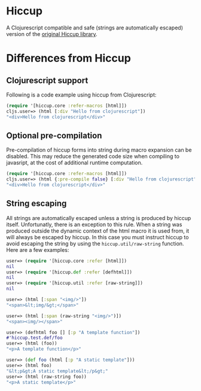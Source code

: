 Hiccup
======

A Clojurescript compatible and safe (strings are automatically escaped) version of the [original Hiccup library](https://github.com/weavejester/hiccup).

Differences from Hiccup
=======================

Clojurescript support
---------------------

Following is a code example using hiccup from Clojurescript:

```clojure
(require '[hiccup.core :refer-macros [html]])
cljs.user=> (html [:div "Hello from clojurescript"])
"<div>Hello from clojurescript</div>"
```

Optional pre-compilation
------------------------

Pre-compilation of hiccup forms into string during macro expansion can be disabled. This may reduce the generated code size when compiling to javasript, at the cost of additional runtime computation.

```clojure
(require '[hiccup.core :refer-macros [html]])
cljs.user=> (html {:pre-compile false} [:div "Hello from clojurescript"])
"<div>Hello from clojurescript</div>"
```

String escaping
---------------

All strings are automatically escaped unless a string is produced by hiccup itself. Unfortunatly, there is an exception to this rule. When a string was produced outside the dynamic context of the html macro it is used from, it will always be escaped by hiccup. In this case you must instruct hiccup to avoid escaping the string by using the `hiccup.util/raw-string` function. Here are a few examples:

```clojure
user=> (require '[hiccup.core :refer [html]])
nil
user=> (require '[hiccup.def :refer [defhtml]])
nil
user=> (require '[hiccup.util :refer [raw-string]])
nil
```

```clojure
user=> (html [:span "<img/>"])
"<span>&lt;img/&gt;</span>"

user=> (html [:span (raw-string "<img/>")])
"<span><img/></span>"

user=> (defhtml foo [] [:p "A template function"])
#'hiccup.test.def/foo
user=> (html (foo))
"<p>A template function</p>"

user=> (def foo (html [:p "A static template"]))
user=> (html foo)
"&lt;p&gt;A static template&lt;/p&gt;"
user=> (html (raw-string foo))
"<p>A static template</p>"
```
